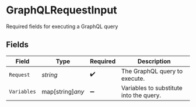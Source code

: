 # GraphQLRequestInput

Required fields for executing a GraphQL query


## Fields

| Field                                   | Type                                    | Required                                | Description                             |
| --------------------------------------- | --------------------------------------- | --------------------------------------- | --------------------------------------- |
| `Request`                               | *string*                                | :heavy_check_mark:                      | The GraphQL query to execute.           |
| `Variables`                             | map[string]*any*                        | :heavy_minus_sign:                      | Variables to substitute into the query. |